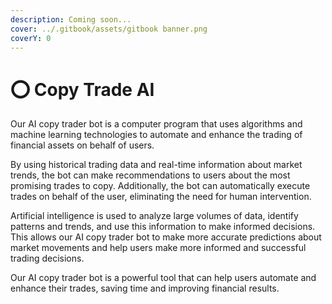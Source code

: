 ```yaml
---
description: Coming soon...
cover: ../.gitbook/assets/gitbook banner.png
coverY: 0
---
```


# ⭕ Copy Trade AI

Our AI copy trader bot is a computer program that uses algorithms and machine learning technologies to automate and enhance the trading of financial assets on behalf of users.

By using historical trading data and real-time information about market trends, the bot can make recommendations to users about the most promising trades to copy. Additionally, the bot can automatically execute trades on behalf of the user, eliminating the need for human intervention.

Artificial intelligence is used to analyze large volumes of data, identify patterns and trends, and use this information to make informed decisions. This allows our AI copy trader bot to make more accurate predictions about market movements and help users make more informed and successful trading decisions.

Our AI copy trader bot is a powerful tool that can help users automate and enhance their trades, saving time and improving financial results.

